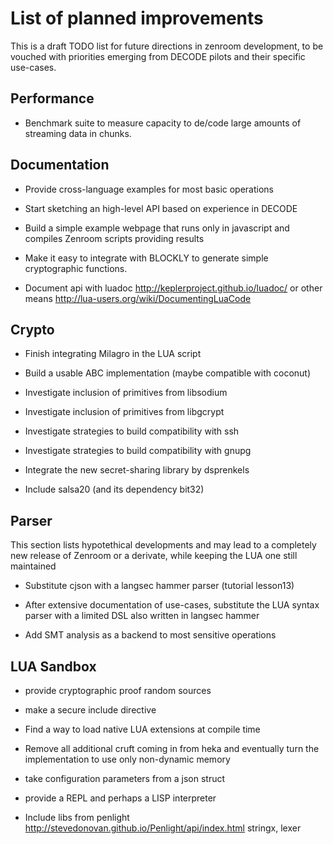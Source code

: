 # List of planned improvements

This is a draft TODO list for future directions in zenroom
development, to be vouched with priorities emerging from DECODE pilots
and their specific use-cases.

## Performance

- Benchmark suite to measure capacity to de/code large amounts of
  streaming data in chunks.

## Documentation

- Provide cross-language examples for most basic operations

- Start sketching an high-level API based on experience in DECODE

- Build a simple example webpage that runs only in javascript and
  compiles Zenroom scripts providing results

- Make it easy to integrate with BLOCKLY to generate simple
  cryptographic functions.

- Document api with luadoc http://keplerproject.github.io/luadoc/
  or other means http://lua-users.org/wiki/DocumentingLuaCode

## Crypto

- Finish integrating Milagro in the LUA script

- Build a usable ABC implementation (maybe compatible with coconut)

- Investigate inclusion of primitives from libsodium

- Investigate inclusion of primitives from libgcrypt

- Investigate strategies to build compatibility with ssh

- Investigate strategies to build compatibility with gnupg

- Integrate the new secret-sharing library by dsprenkels

- Include salsa20 (and its dependency bit32)

## Parser

This section lists hypotethical developments and may lead to a
completely new release of Zenroom or a derivate, while keeping the LUA
one still maintained

- Substitute cjson with a langsec hammer parser (tutorial lesson13)

- After extensive documentation of use-cases, substitute the LUA
  syntax parser with a limited DSL also written in langsec hammer

- Add SMT analysis as a backend to most sensitive operations

## LUA Sandbox

- provide cryptographic proof random sources

- make a secure include directive

- Find a way to load native LUA extensions at compile time

- Remove all additional cruft coming in from heka and eventually turn
  the implementation to use only non-dynamic memory

- take configuration parameters from a json struct

- provide a REPL and perhaps a LISP interpreter

- Include libs from penlight
  http://stevedonovan.github.io/Penlight/api/index.html stringx, lexer

